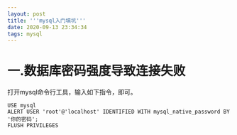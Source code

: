 ```yaml
---
layout: post
title: '''mysql入门填坑'''
date: 2020-09-13 23:34:34
tags: mysql
---
```

# 一.数据库密码强度导致连接失败
打开mysql命令行工具，输入如下指令，即可。
```
USE mysql
ALERT USER 'root'@'localhost' IDENTIFIED WITH mysql_native_password BY '你的密码';
FLUSH PRIVILEGES
```